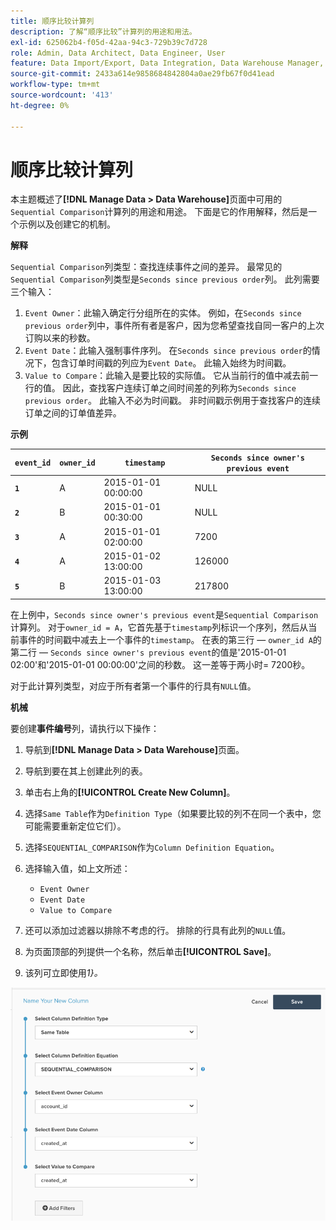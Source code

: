 ```yaml
---
title: 顺序比较计算列
description: 了解“顺序比较”计算列的用途和用法。
exl-id: 625062b4-f05d-42aa-94c3-729b39c7d728
role: Admin, Data Architect, Data Engineer, User
feature: Data Import/Export, Data Integration, Data Warehouse Manager, Commerce Tables
source-git-commit: 2433a614e9858684842804a0ae29fb67f0d41ead
workflow-type: tm+mt
source-wordcount: '413'
ht-degree: 0%

---
```


# 顺序比较计算列

本主题概述了&#x200B;**[!DNL Manage Data > Data Warehouse]**&#x200B;页面中可用的`Sequential Comparison`计算列的用途和用途。 下面是它的作用解释，然后是一个示例以及创建它的机制。

**解释**

`Sequential Comparison`列类型：查找连续事件之间的差异。 最常见的`Sequential Comparison`列类型是`Seconds since previous order`列。 此列需要三个输入：

1. `Event Owner`：此输入确定行分组所在的实体。 例如，在`Seconds since previous order`列中，事件所有者是客户，因为您希望查找自同一客户的上次订购以来的秒数。
1. `Event Date`：此输入强制事件序列。 在`Seconds since previous order`的情况下，包含订单时间戳的列应为`Event Date`。 此输入始终为时间戳。
1. `Value to Compare`：此输入是要比较的实际值。 它从当前行的值中减去前一行的值。 因此，查找客户连续订单之间时间差的列称为`Seconds since previous order`。 此输入不必为时间戳。 非时间戳示例用于查找客户的连续订单之间的订单值差异。

**示例**

| **`event_id`** | **`owner_id`** | **`timestamp`** | **`Seconds since owner's previous event`** |
|--- |--- |--- |--- |
| **`1`** | A | 2015-01-01 00:00:00 | NULL |
| **`2`** | B | 2015-01-01 00:30:00 | NULL |
| **`3`** | A | 2015-01-01 02:00:00 | 7200 |
| **`4`** | A | 2015-01-02 13:00:00 | 126000 |
| **`5`** | B | 2015-01-03 13:00:00 | 217800 |

在上例中，`Seconds since owner's previous event`是`Sequential Comparison`计算列。 对于`owner_id = A`，它首先基于`timestamp`列标识一个序列，然后从当前事件的时间戳中减去上一个事件的`timestamp`。 在表的第三行 — `owner_id A`的第二行 — `Seconds since owner's previous event`的值是&#39;2015-01-01 02:00&#39;和&#39;2015-01-01 00:00:00&#39;之间的秒数。 这一差等于两小时= 7200秒。

对于此计算列类型，对应于所有者第一个事件的行具有`NULL`值。

**机械**

要创建&#x200B;**事件编号**&#x200B;列，请执行以下操作：

1. 导航到&#x200B;**[!DNL Manage Data > Data Warehouse]**&#x200B;页面。

1. 导航到要在其上创建此列的表。

1. 单击右上角的&#x200B;**[!UICONTROL Create New Column]**。

1. 选择`Same Table`作为`Definition Type`（如果要比较的列不在同一个表中，您可能需要重新定位它们）。

1. 选择`SEQUENTIAL_COMPARISON`作为`Column Definition Equation`。

1. 选择输入值，如上文所述：
   - `Event Owner`
   - `Event Date`
   - `Value to Compare`

1. 还可以添加过滤器以排除不考虑的行。 排除的行具有此列的`NULL`值。

1. 为页面顶部的列提供一个名称，然后单击&#x200B;**[!UICONTROL Save]**。

1. 该列可立即使用&#x200B;*1}。*

![秒](../../assets/SEC_new.png)
